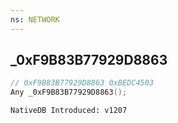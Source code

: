 ```yaml
---
ns: NETWORK
---
```

## _0xF9B83B77929D8863

```c
// 0xF9B83B77929D8863 0xBEDC4503
Any _0xF9B83B77929D8863();
```

```
NativeDB Introduced: v1207
```

